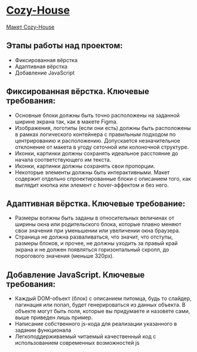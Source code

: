 # [Cozy-House](https://atlasshd.github.io/Cozy-House/shelter/dist/index.html#body)

[Макет Cozy-House](https://www.figma.com/file/tKcmzkARtMUFQAR9VLdLkl/shelter-dom)  

## Этапы работы над проектом:
- Фиксированная вёрстка
- Адаптивная вёрстка
- Добавление JavaScript

## Фиксированная вёрстка. Ключевые требования:
- Основные блоки должны быть точно расположены на заданной ширине экрана так, как в макете Figma.
- Изображения, логотипы (если они есть) должны быть расположены в рамках логического контейнера с правильным подходом по центрированию и расположению. Допускается незначительное отклонение от макета в угоду сеточной или колоночной структуре.
- Иконки, картинки должны сохранять идеальное расстояние до начала соответствующего им текста.
- Иконки, картинки должны сохранять свои пропорции.
- Некоторые элементы должны быть интерактивными. Макет содержит отдельно спроектированные блоки с описанием того, как выглядит кнопка или элемент с hover-эффектом и без него.

## Адаптивная вёрстка. Ключевые требование:
- Размеры волжны быть заданы в относительных величинах от ширины окна или родительского блока, которые плавно меняют свои значения при уменьшении или увеличении окна браузера.
- Страница не должна разваливаться, что значит, что отступы, размеры блоков, и прочее, не должны уходить за правый край экрана и не должен появляться горизонтальный скролл, до порогового значения (меньше 320px).

## Добавление JavaScript. Ключевые требования:
- Каждый DOM-объект (блок) с описанием питомца, будь то слайдер, пагинация или попап, будет генерироваться из данных объекта. В объекте могут быть поля, которые вы придумаете и назовете сами, выше приведен лишь пример.
- Написание собственного js-кода для реализации указанного в задании функционала
- Легкоподдерживаемый читаемый качественный код c использованием современных возможностей js
